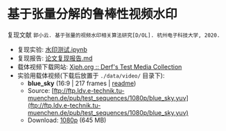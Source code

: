 
# 基于张量分解的鲁棒性视频水印

复现文献 `郭小云. 基于张量的视频水印相关算法研究[D/OL]. 杭州电子科技大学, 2020.`

- 复现实验: [水印测试.ipynb](./%E6%B0%B4%E5%8D%B0%E6%B5%8B%E8%AF%95.ipynb)
- 复现报告: [论文复现报告.md](./doc/%E8%AE%BA%E6%96%87%E5%A4%8D%E7%8E%B0%E6%8A%A5%E5%91%8A.md.md)
- 载体视频下载网站: [Xiph.org :: Derf's Test Media Collection](https://media.xiph.org/video/derf/)
- 实验用载体视频(下载后放置于 `./data/video/` 目录下):
  - **blue\_sky** (16:9 | 217 frames | [readme](https://media.xiph.org/video/derf/ftp.ldv.e-technik.tu-muenchen.de/pub/test_sequences/1080p/ReadMe_1080p.txt))
  - Source: [ftp://ftp.ldv.e-technik.tu-muenchen.de/pub/test_sequences/1080p/blue_sky.yuv](ftp://ftp.ldv.e-technik.tu-muenchen.de/pub/test_sequences/1080p/blue_sky.yuv)
  - Download: [1080p](https://media.xiph.org/video/derf/y4m/blue_sky_1080p25.y4m) (645 MB)
